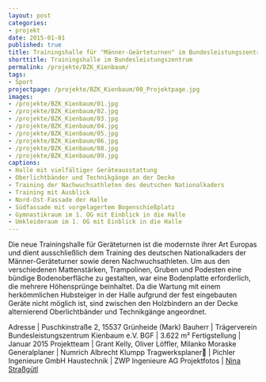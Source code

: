 ```yaml
---
layout: post
categories:
- projekt
date: 2015-01-01
published: true
title: Trainingshalle für "Männer-Geärteturnen" im Bundesleistungszentrum Kienbaum
shorttitle: Trainingshalle im Bundesleistungszentrum
permalink: /projekte/BZK_Kienbaum/
tags: 
- Sport
projectpage: /projekte/BZK_Kienbaum/00_Projektpage.jpg
images:
- /projekte/BZK_Kienbaum/01.jpg
- /projekte/BZK_Kienbaum/02.jpg
- /projekte/BZK_Kienbaum/03.jpg
- /projekte/BZK_Kienbaum/04.jpg
- /projekte/BZK_Kienbaum/05.jpg
- /projekte/BZK_Kienbaum/06.jpg
- /projekte/BZK_Kienbaum/08.jpg
- /projekte/BZK_Kienbaum/09.jpg
captions:
- Halle mit vielfältiger Geräteausstattung
- Oberlichtbänder und Technikgänge an der Decke
- Training der Nachwuchsathleten des deutschen Nationalkaders
- Training mit Ausblick
- Nord-Ost-Fassade der Halle
- Südfassade mit vorgelagertem Bogenschießplatz
- Gymnastikraum im 1. OG mit Einblick in die Halle
- Umkleideraum im 1. OG mit Einblick in die Halle
---
```

Die neue Trainingshalle für Geräteturnen ist die modernste ihrer Art Europas und dient ausschließlich dem Training des deutschen Nationalkaders der Männer-­Geräteturner sowie deren Nachwuchsathleten. Um aus den verschiedenen Mattenstärken, Trampolinen, Gruben und Podesten eine bündige Bodenoberfläche zu gestalten, war eine Bodenplatte erforderlich, die mehrere Höhensprünge beinhaltet. Da die Wartung mit einem herkömmlichen Hubsteiger in der Halle aufgrund der fest eingebauten Geräte nicht möglich ist, sind zwischen den Holzbindern an der Decke alternierend Oberlichtbänder und Technikgänge angeordnet.

Adresse			|	Puschkinstraße 2, 15537 Grünheide (Mark)
Bauherr			|	Trägerverein Bundesleistungszentrum Kienbaum e.V.
BGF				|	3.622 m²
Fertigstellung	|	Januar 2015
Projektteam		|	Grant Kelly, Oliver Löffler, Milanko Moraske
Generalplaner	|	Numrich Albrecht Klumpp 
Tragwerksplaner	|	Pichler Ingenieure GmbH
Haustechnik		|	ZWP Ingenieure AG
Projektfotos	|	[Nina Straßgütl](http://www.ninastrg.de/)